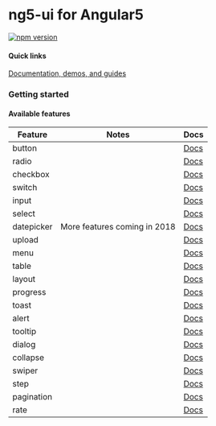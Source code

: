 # ng5-ui for Angular5

[![npm version](https://badge.fury.io/js/%40angular%2Fmaterial.svg)](https://www.npmjs.com/package/%40angular%2Fmaterial)


#### Quick links
[Documentation, demos, and guides](https://jessica-liyan.github.io/ng5-ui/)

### Getting started

#### Available features

| Feature          | Notes                                                  | Docs         |
|------------------|--------------------------------------------------------|--------------|
| button           |                                                        |   [Docs][1]  |
| radio            |                                                        |   [Docs][2]  |
| checkbox         |                                                        |   [Docs][3]  |
| switch           |                                                        |   [Docs][4]  |
| input            |                                                        |   [Docs][5]  |
| select           |                                                        |   [Docs][6]  |
| datepicker       |                           More features coming in 2018 |   [Docs][7]  |
| upload           |                                                        |   [Docs][8]  |
| menu             |                                                        |   [Docs][9]  |
| table            |                                                        |   [Docs][10] |
| layout           |                                                        |   [Docs][11] |
| progress         |                                                        |   [Docs][12] |
| toast            |                                                        |   [Docs][13] |
| alert            |                                                        |   [Docs][14] |
| tooltip          |                                                        |   [Docs][15] |
| dialog           |                                                        |   [Docs][16] |
| collapse         |                                                        |   [Docs][17] |
| swiper           |                                                        |   [Docs][18] |
| step             |                                                        |   [Docs][19] |
| pagination       |                                                        |   [Docs][20] |
| rate             |                                                        |   [Docs][21] |

[1]: https://jessica-liyan.github.io/ng5-ui/#/components/button
[2]: https://jessica-liyan.github.io/ng5-ui/#/components/radio
[3]: https://jessica-liyan.github.io/ng5-ui/#/components/checkbox
[4]: https://jessica-liyan.github.io/ng5-ui/#/components/switch
[5]: https://jessica-liyan.github.io/ng5-ui/#/components/input
[6]: https://jessica-liyan.github.io/ng5-ui/#/components/select
[7]: https://jessica-liyan.github.io/ng5-ui/#/components/datepicker
[8]: https://jessica-liyan.github.io/ng5-ui/#/components/upload
[9]: https://jessica-liyan.github.io/ng5-ui/#/components/menu
[10]: https://jessica-liyan.github.io/ng5-ui/#/components/table
[11]: https://jessica-liyan.github.io/ng5-ui/#/components/layout
[12]: https://jessica-liyan.github.io/ng5-ui/#/components/progress
[13]: https://jessica-liyan.github.io/ng5-ui/#/components/toast
[14]: https://jessica-liyan.github.io/ng5-ui/#/components/alert
[15]: https://jessica-liyan.github.io/ng5-ui/#/components/tooltip
[16]: https://jessica-liyan.github.io/ng5-ui/#/components/dialog
[17]: https://jessica-liyan.github.io/ng5-ui/#/components/collapse
[18]: https://jessica-liyan.github.io/ng5-ui/#/components/swiper
[19]: https://jessica-liyan.github.io/ng5-ui/#/components/step
[20]: https://jessica-liyan.github.io/ng5-ui/#/components/pagination
[21]: https://jessica-liyan.github.io/ng5-ui/#/components/rate